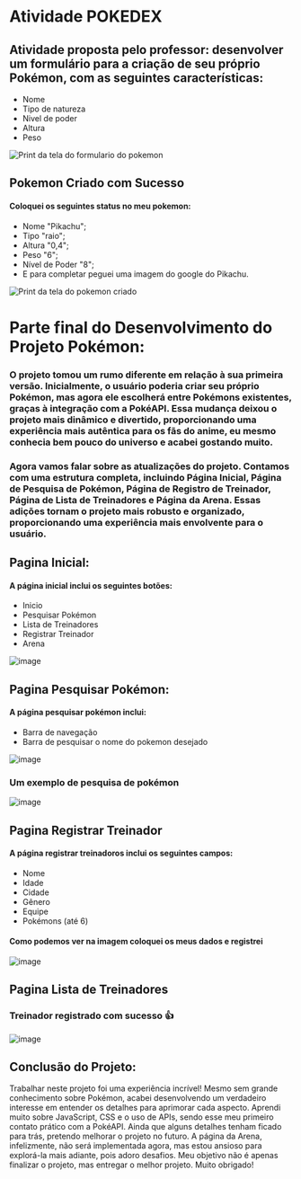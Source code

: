 # Atividade POKEDEX 

## Atividade proposta pelo professor: desenvolver um formulário para a criação de seu próprio Pokémon, com as seguintes características:

- Nome
- Tipo de natureza
- Nivel de poder
- Altura
- Peso


![Print da tela do formulario do pokemon ](https://github.com/user-attachments/assets/577fc67d-9c82-45d8-9434-fe2e08bbc7fc)

## Pokemon Criado com Sucesso
#### Coloquei os seguintes status no meu pokemon:
- Nome "Pikachu";
- Tipo "raio";
- Altura "0,4";
- Peso "6";
- Nível de Poder "8";
- E para completar peguei uma imagem do google do Pikachu.
  
![Print da tela do pokemon criado ](https://github.com/user-attachments/assets/83449880-ac75-4438-932a-0bf746432611)

# Parte final do Desenvolvimento do Projeto Pokémon: 

### O projeto tomou um rumo diferente em relação à sua primeira versão. Inicialmente, o usuário poderia criar seu próprio Pokémon, mas agora ele escolherá entre Pokémons existentes, graças à integração com a PokéAPI. Essa mudança deixou o projeto mais dinâmico e divertido, proporcionando uma experiência mais autêntica para os fãs do anime, eu mesmo conhecia bem pouco do universo e acabei gostando muito.

### Agora vamos falar sobre as atualizações do projeto. Contamos com uma estrutura completa, incluindo Página Inicial, Página de Pesquisa de Pokémon, Página de Registro de Treinador, Página de Lista de Treinadores e Página da Arena. Essas adições tornam o projeto mais robusto e organizado, proporcionando uma experiência mais envolvente para o usuário.
## Pagina Inicial:
#### A página inicial inclui os seguintes botões:
- Inicio
- Pesquisar Pokémon
- Lista de Treinadores
- Registrar Treinador
- Arena

![image](https://github.com/user-attachments/assets/e27cedf1-e76b-4460-9cca-a2f349bb0509)

## Pagina Pesquisar Pokémon:
#### A página pesquisar pokémon inclui:
- Barra de navegação
- Barra de pesquisar o nome do pokemon desejado
  
![image](https://github.com/user-attachments/assets/0fc2ecf6-1967-4467-bda5-b165d28e6349)

### Um exemplo de pesquisa de pokémon
![image](https://github.com/user-attachments/assets/f60e8bde-cdcc-46b7-87fb-7cfdec433b3f)

## Pagina Registrar Treinador
#### A página registrar treinadoros inclui os seguintes campos:
- Nome
- Idade
- Cidade
- Gênero                                                                 
- Equipe
- Pokémons (até 6)
#### Como podemos ver na imagem coloquei os meus dados e registrei 
  
![image](https://github.com/user-attachments/assets/163b11b7-50f0-421d-9e70-4d6fa47528aa)

## Pagina Lista de Treinadores 
### Treinador registrado com sucesso 👍

![image](https://github.com/user-attachments/assets/c8135b87-14b3-47ca-89b6-b3a56ce9f0e7)

## Conclusão do Projeto: 
Trabalhar neste projeto foi uma experiência incrível! Mesmo sem grande conhecimento sobre Pokémon, acabei desenvolvendo um verdadeiro interesse em entender os detalhes para aprimorar cada aspecto. Aprendi muito sobre JavaScript, CSS e o uso de APIs, sendo esse meu primeiro contato prático com a PokéAPI. Ainda que alguns detalhes tenham ficado para trás, pretendo melhorar o projeto no futuro. A página da Arena, infelizmente, não será implementada agora, mas estou ansioso para explorá-la mais adiante, pois adoro desafios. Meu objetivo não é apenas finalizar o projeto, mas entregar o melhor projeto. Muito obrigado!



